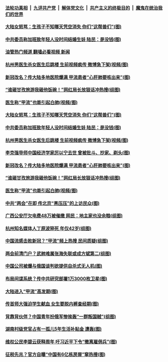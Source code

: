 ####  [法轮功真相](../../../../basic/blob/master/README.md?t=02282012) &nbsp;|&nbsp; [九评共产党](../../../../9ping.md/blob/master/README.md?t=02282012) &nbsp;|&nbsp; [解体党文化](../../../../jtdwh.md/blob/master/README.md?t=02282012)  &nbsp;|&nbsp; [共产主义的终极目的](../../../../gczydzjmd.md/blob/master/README.md?t=02282012) &nbsp;|&nbsp; [魔鬼在统治我们的世界](../../../../mgztzwmdsj.md/blob/master/README.md?t=02282012) 

#### [大陆女怒骂：生孩子不知哪天凭空消失 你们“这帮兽们”(图)](../pages/p1/1029983.md?t=02282012) 

#### [中共委员称加班致年轻人没时间结婚生娃 陆民：是没钱(图)](../pages/p1/1029977.md?t=02282012) 

#### [油管热门频道 翻墙必看视频 新闻](http://129.146.143.75:81/youtube.html?02282012)

#### [杭州男医生杀女医生后跳楼 生前视频疯传 微博急下架(视频/图)](../pages/p1/1029941.md?t=02282012) 

#### [新冠改名？传大陆多地医院爆满 甲流患者“心肝肺要咳出来”(图)](../pages/p1/1029930.md?t=02282012) 

#### [“谁砸甘孜旅游我砸他饭碗！”网红局长放狠话冲热搜(组图)](../pages/p1/1029918.md?t=02282012) 

#### [医生称“甲流”也能引起白肺(视频/图)](../pages/p1/1029913.md?t=02282012) 

#### [大陆女怒骂：生孩子不知哪天凭空消失 你们“这帮兽们”(图)](../pages/p1/1029983.md?t=02282012) 

#### [中共委员称加班致年轻人没时间结婚生娃 陆民：是没钱(图)](../pages/p1/1029977.md?t=02282012) 

#### [杭州男医生杀女医生后跳楼 生前视频疯传 微博急下架(视频/图)](../pages/p1/1029941.md?t=02282012) 

#### [李克强导师中国经济学家厉以宁去世 曾被批斗、抄家、剃头(图)](../pages/p1/1029928.md?t=02282012) 

#### [新冠改名？传大陆多地医院爆满 甲流患者“心肝肺要咳出来”(图)](../pages/p1/1029930.md?t=02282012) 

#### [“谁砸甘孜旅游我砸他饭碗！”网红局长放狠话冲热搜(组图)](../pages/p1/1029918.md?t=02282012) 

#### [医生称“甲流”也能引起白肺(视频/图)](../pages/p1/1029913.md?t=02282012) 

#### [中共“两会”在即 传北京“黑压压”的上访民众(图)](../pages/p1/1029905.md?t=02282012) 

#### [广西公安厅欠电费48万被催缴 网民：地主家也没余粮(组图)](../pages/p1/1029887.md?t=02282012) 

#### [杭州知名媒体人丁原波猝死 年仅42岁(组图)](../pages/p1/1029866.md?t=02282012) 

#### [中国流感击败新冠？“甲流”频上热搜 民间质疑(组图)](../pages/p1/1029862.md?t=02282012) 

#### [两会前清门户？武肺难属张海失联或成方斌第二(组图)](../pages/p1/1029850.md?t=02282012) 

#### [中国公司被爆与俄国谈判欲提供自杀式无人机(图)](../pages/p1/1029810.md?t=02282012) 

#### [布局间谍系统？传中共研究部署1万3000枚卫星(图)](../pages/p1/1029809.md?t=02282012) 

#### [大陆进入“甲流”高发期(图)](../pages/p1/1029806.md?t=02282012) 

#### [传首师大强迫学生献血 女生要脱内裤查经期(图)](../pages/p1/1029803.md?t=02282012) 

#### [背靠背伙伴？中国青年扮俄军惨挨轰“一群叛国贼”(组图)](../pages/p1/1029800.md?t=02282012) 

#### [湖南村级党官占有一孤儿5年生活补贴金 遭轰(图)](../pages/p1/1029784.md?t=02282012) 

#### [维权公民李碧云获释周年 吁习近平下令“撤离雇佣兵”(图)](../pages/p1/1029774.md?t=02282012) 

#### [征税先兆？官方自曝“中国有6亿栋房屋”窜热搜(图)](../pages/p1/1029759.md?t=02282012) 

<img src='http://gfw-breaker.win/goodnews/indexes/p1.md' width='0px' height='0px'/>
